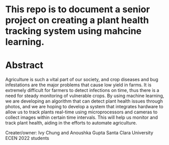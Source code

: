 # This repo is to document a senior project on creating a plant health tracking system using mahcine learning. 

# Abstract
Agriculture is such a vital part of our society, and crop diseases and bug infestations are the major problems that cause low yield in farms. It is extremely difficult for farmers to detect infections on time, thus there is a need for steady monitoring of vulnerable crops. By using machine learning, we are developing an algorithm that can detect plant health issues through photos, and we are hoping to develop a system that integrates hardware to allow us to track plants real-time using microprocessors and cameras to collect images within certain time intervals. This will help us monitor and track plant health, aiding in the efforts to automate agriculture. 


Creater/owner: Ivy Chung and Anoushka Gupta
Santa Clara University ECEN 2022 students 
